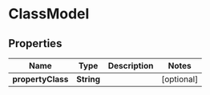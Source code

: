 
# ClassModel

## Properties
Name | Type | Description | Notes
------------ | ------------- | ------------- | -------------
**propertyClass** | **String** |  |  [optional]




